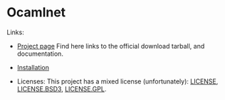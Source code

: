 # Ocamlnet

Links:
 - [Project page](https://projects.camlcity.org/projects/ocamlnet.html)
   Find here links to the official download tarball, and documentation.

 - [Installation](code/INSTALL)

 - Licenses: This project has a mixed license (unfortunately):
   [LICENSE](code/LICENSE), [LICENSE.BSD3](code/LICENSE.BSD3),
   [LICENSE.GPL](code/LICENSE.GPL).


